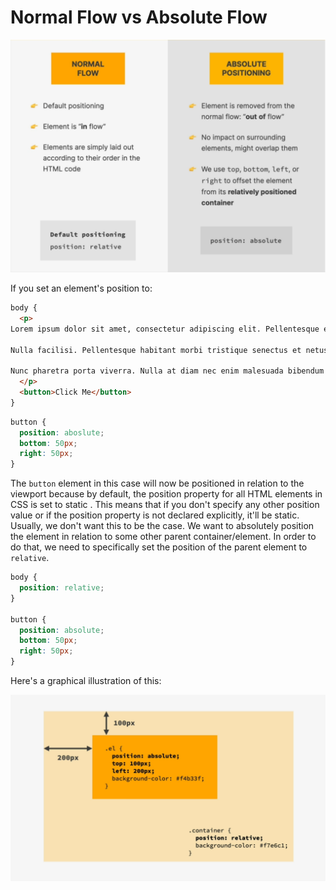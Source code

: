 # Normal Flow vs Absolute Flow

![normal flow vs absolute flow](./assests/normalFlow-absoluteFlow.png)

If you set an element's position to: 

```html
body {
  <p>
Lorem ipsum dolor sit amet, consectetur adipiscing elit. Pellentesque eleifend semper metus, vel maximus leo egestas id. Phasellus at porta dui. Sed vehicula, magna eget venenatis ultricies, dolor nunc laoreet magna, at ullamcorper felis nibh quis nisl. Nullam volutpat sed neque at aliquet. Etiam et bibendum mauris. Sed blandit mi nec massa fermentum pharetra. Aenean mollis efficitur enim, at eleifend arcu porta quis. Nullam ut dui vulputate, mattis ante id, ultricies nulla. Donec fermentum libero id est laoreet, id elementum quam imperdiet. Nullam eget velit ut magna lacinia lobortis sit amet vel nisl. Vivamus ut mi faucibus neque sagittis rutrum.

Nulla facilisi. Pellentesque habitant morbi tristique senectus et netus et malesuada fames ac turpis egestas. In hac habitasse platea dictumst. Duis vitae velit id arcu maximus venenatis in sed enim. Nulla tristique ac mi vitae varius. Proin congue nunc nisi, in efficitur orci vestibulum sed. Aenean a scelerisque enim. Mauris sed nisl mollis, varius diam sed, feugiat lectus. Aliquam commodo diam ac sem dictum, a aliquam metus pellentesque. Maecenas lectus est, iaculis non porta volutpat, rhoncus vitae felis. Nulla convallis ligula eu vehicula dapibus. Quisque auctor nisl nunc, gravida condimentum lacus pellentesque quis.

Nunc pharetra porta viverra. Nulla at diam nec enim malesuada bibendum nec nec tellus. Suspendisse dictum nibh at augue dignissim iaculis. Donec porta elit nisi, id vulputate justo auctor at. Vestibulum at commodo eros, vel ullamcorper augue. Vivamus mauris purus, venenatis ac diam eu, interdum iaculis magna. Etiam dignissim, arcu nec scelerisque aliquam, nunc augue pharetra ex, vitae dignissim risus arcu pharetra arcu. Duis imperdiet interdum ipsum volutpat viverra. Sed ultrices, leo et pretium blandit, dui nunc ultricies ante, nec tincidunt dolor massa a sapien. Nam neque leo, dignissim in tempor et, pulvinar a felis.
  </p>
  <button>Click Me</button>
}
```

```css
button {
  position: aboslute;
  bottom: 50px;
  right: 50px;
}
```

The ```button``` element in this case will now be positioned in relation to the viewport because by default, the position property for all HTML elements in CSS is set to static . This means that if you don't specify any other position value or if the position property is not declared explicitly, it'll be static. Usually, we don't want this to be the case. We want to absolutely position the element in relation to some other parent container/element. In order to do that, we need to specifically set the position of the parent element to ```relative```.

```css
body {
  position: relative;
}

button {
  position: absolute;
  bottom: 50px;
  right: 50px;
}
```

Here's a graphical illustration of this:

![relative-absolute-position-illustration](./assests/relative-absolute-position-illustration.png)




